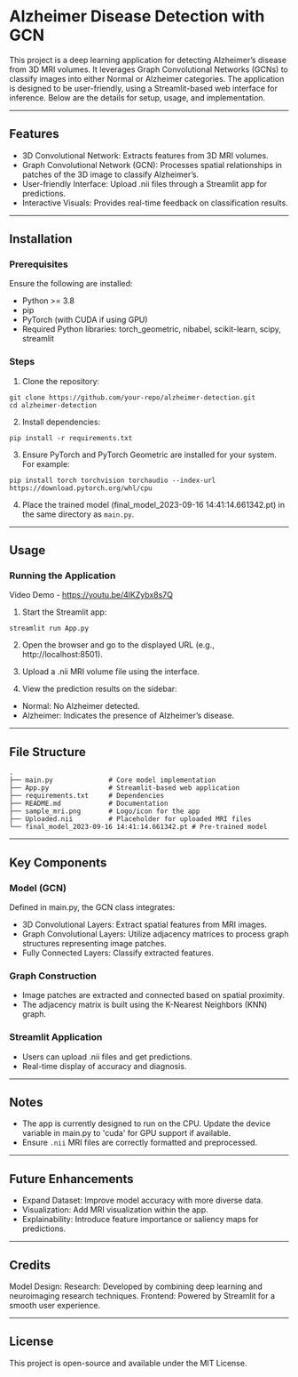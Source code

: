 # Alzheimer Disease Detection with GCN

This project is a deep learning application for detecting Alzheimer’s disease from 3D MRI volumes. It leverages Graph Convolutional Networks (GCNs) to classify images into either Normal or Alzheimer categories. The application is designed to be user-friendly, using a Streamlit-based web interface for inference. Below are the details for setup, usage, and implementation.

---

## Features
- 3D Convolutional Network: Extracts features from 3D MRI volumes.
- Graph Convolutional Network (GCN): Processes spatial relationships in patches of the 3D image to classify Alzheimer’s.
- User-friendly Interface: Upload .nii files through a Streamlit app for predictions.
- Interactive Visuals: Provides real-time feedback on classification results.

---

## Installation
### Prerequisites
Ensure the following are installed:

- Python >= 3.8
- pip
- PyTorch (with CUDA if using GPU)
- Required Python libraries: torch_geometric, nibabel, scikit-learn, scipy, streamlit

### Steps
1. Clone the repository:
```
git clone https://github.com/your-repo/alzheimer-detection.git
cd alzheimer-detection
```
2. Install dependencies:
```
pip install -r requirements.txt
```
3. Ensure PyTorch and PyTorch Geometric are installed for your system. For example:
```
pip install torch torchvision torchaudio --index-url https://download.pytorch.org/whl/cpu
```
4. Place the trained model (final_model_2023-09-16 14:41:14.661342.pt) in the same directory as `main.py`.

---
## Usage
### Running the Application
Video Demo - https://youtu.be/4lKZybx8s7Q 

1. Start the Streamlit app:
```
streamlit run App.py
```

2. Open the browser and go to the displayed URL (e.g., http://localhost:8501).

3. Upload a .nii MRI volume file using the interface.

4. View the prediction results on the sidebar:
- Normal: No Alzheimer detected.
- Alzheimer: Indicates the presence of Alzheimer’s disease.


---
## File Structure
```
.
├── main.py              # Core model implementation
├── App.py               # Streamlit-based web application
├── requirements.txt     # Dependencies
├── README.md            # Documentation
├── sample_mri.png       # Logo/icon for the app
├── Uploaded.nii         # Placeholder for uploaded MRI files
└── final_model_2023-09-16 14:41:14.661342.pt # Pre-trained model
```

---
## Key Components
### Model (GCN)
Defined in main.py, the GCN class integrates:
- 3D Convolutional Layers: Extract spatial features from MRI images.
- Graph Convolutional Layers: Utilize adjacency matrices to process graph structures representing image patches.
- Fully Connected Layers: Classify extracted features.

### Graph Construction
- Image patches are extracted and connected based on spatial proximity.
- The adjacency matrix is built using the K-Nearest Neighbors (KNN) graph.

### Streamlit Application
- Users can upload .nii files and get predictions.
- Real-time display of accuracy and diagnosis.


---
## Notes
- The app is currently designed to run on the CPU. Update the device variable in main.py to 'cuda' for GPU support if available.
- Ensure `.nii` MRI files are correctly formatted and preprocessed.

---
## Future Enhancements
- Expand Dataset: Improve model accuracy with more diverse data.
- Visualization: Add MRI visualization within the app.
- Explainability: Introduce feature importance or saliency maps for predictions.

---
## Credits
Model Design: 
Research: Developed by combining deep learning and neuroimaging research techniques.
Frontend: Powered by Streamlit for a smooth user experience.

----
## License
This project is open-source and available under the MIT License.
